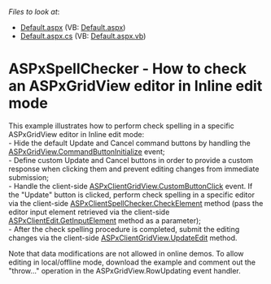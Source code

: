 <!-- default file list -->
*Files to look at*:

* [Default.aspx](./CS/WebSite/Default.aspx) (VB: [Default.aspx](./VB/WebSite/Default.aspx))
* [Default.aspx.cs](./CS/WebSite/Default.aspx.cs) (VB: [Default.aspx.vb](./VB/WebSite/Default.aspx.vb))
<!-- default file list end -->
# ASPxSpellChecker - How to check an ASPxGridView editor in Inline edit mode


<p>This example illustrates how to perform check spelling in a specific ASPxGridView editor in Inline edit mode:<br />
- Hide the default Update and Cancel command buttons by handling the <a href="http://documentation.devexpress.com/#AspNet/DevExpressWebASPxGridViewASPxGridView_CommandButtonInitializetopic"><u>ASPxGridView.CommandButtonInitialize</u></a> event;<br />
- Define custom Update and Cancel buttons in order to provide a custom response when clicking them and prevent editing changes from immediate submission;<br />
- Handle the client-side <a href="http://documentation.devexpress.com/#AspNet/DevExpressWebASPxGridViewScriptsASPxClientGridView_CustomButtonClicktopic"><u>ASPxClientGridView.CustomButtonClick</u></a> event. If the "Update" button is clicked, perform check spelling in a specific editor via the client-side <a href="http://documentation.devexpress.com/#AspNet/DevExpressWebASPxSpellCheckerScriptsASPxClientSpellChecker_CheckElementtopic"><u>ASPxClientSpellChecker.CheckElement</u></a> method (pass the editor input element retrieved via the client-side <a href="http://documentation.devexpress.com/#AspNet/DevExpressWebASPxEditorsScriptsASPxClientEdit_GetInputElementtopic"><u>ASPxClientEdit.GetInputElement</u></a> method as a parameter);<br />
- After the check spelling procedure is completed, submit the editing changes via the client-side <a href="http://documentation.devexpress.com/#AspNet/DevExpressWebASPxGridViewScriptsASPxClientGridView_UpdateEdittopic"><u>ASPxClientGridView.UpdateEdit</u></a> method.</p><p>Note that data modifications are not allowed in online demos. To allow editing in local/offline mode, download the example and comment out the "throw..." operation in the ASPxGridView.RowUpdating event handler.</p>

<br/>


